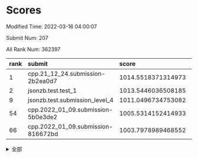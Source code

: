# Scores

Modified Time: 2022-03-16 04:00:07

Submit Num: 207

All Rank Num: 362397

| rank |               submit               |       score        |       sigma        | pk_num |
| :--- | :--------------------------------- | :----------------- | :----------------- | :----- |
| 1    | cpp.21_12_24.submission-2b2ea0d7   | 1014.5518371314973 | 0.8437319365573275 | 7005   |
| 2    | jsonzb.test.test_1                 | 1013.5446036508185 | 0.8012136492114111 | 7003   |
| 9    | jsonzb.test.submission_level_4     | 1011.0496734753082 | 0.787413839055905  | 7003   |
| 54   | cpp.2022_01_09.submission-5b0e3de2 | 1005.5314152414933 | 0.7181934124759658 | 7004   |
| 66   | cpp.2022_01_09.submission-816672bd | 1003.7978989468552 | 0.7261959676707985 | 7000   |


<details>
<summary>全部</summary>

| rank |                 submit                 |       score        |       sigma        | pk_num |
| :--- | :------------------------------------- | :----------------- | :----------------- | :----- |
| 1    | cpp.21_12_24.submission-2b2ea0d7       | 1014.5518371314973 | 0.8437319365573275 | 7005   |
| 2    | jsonzb.test.test_1                     | 1013.5446036508185 | 0.8012136492114111 | 7003   |
| 3    | gobigger.level_3.submission_level_3_42 | 1012.0313759624786 | 0.7743120043035674 | 7002   |
| 4    | gobigger.level_3.submission_level_3_18 | 1011.5524640412624 | 0.782419042186506  | 7002   |
| 5    | gobigger.level_3.submission_level_3_7  | 1011.5422755810182 | 0.7863476230018145 | 7003   |
| 6    | gobigger.level_3.submission_level_3_38 | 1011.1646894533012 | 0.7540155706886663 | 7000   |
| 7    | gobigger.level_3.submission_level_3_19 | 1011.1300423838779 | 0.7685032257480086 | 7005   |
| 8    | gobigger.level_3.submission_level_3_16 | 1011.1279302704208 | 0.7702111160481916 | 7002   |
| 9    | jsonzb.test.submission_level_4         | 1011.0496734753082 | 0.787413839055905  | 7003   |
| 10   | gobigger.level_3.submission_level_3_25 | 1010.9959660931721 | 0.7498648563837964 | 7006   |
| 11   | gobigger.level_3.submission_level_3_33 | 1010.8431762759539 | 0.7682939166664663 | 7004   |
| 12   | gobigger.level_3.submission_level_3_23 | 1010.8338628093697 | 0.7614142997971698 | 7005   |
| 13   | gobigger.level_3.submission_level_3_5  | 1010.7527081286772 | 0.7719785619904426 | 6998   |
| 14   | gobigger.level_3.submission_level_3_31 | 1010.6409133286095 | 0.7593711601005395 | 7003   |
| 15   | gobigger.level_3.submission_level_3_37 | 1010.6352178710241 | 0.7529730260444091 | 7006   |
| 16   | gobigger.level_3.submission_level_3_6  | 1010.6293672100971 | 0.7671276700399969 | 7004   |
| 17   | gobigger.level_3.submission_level_3_47 | 1010.5800452594729 | 0.7626988370015818 | 7002   |
| 18   | gobigger.level_3.submission_level_3_10 | 1010.4534291669037 | 0.753929289566041  | 7007   |
| 19   | gobigger.level_3.submission_level_3_20 | 1010.4028472183772 | 0.7568318522016053 | 7005   |
| 20   | gobigger.level_3.submission_level_3_12 | 1010.3679531629687 | 0.7762254263659499 | 7007   |
| 21   | gobigger.level_3.submission_level_3_45 | 1010.360802575548  | 0.7554499712484533 | 7004   |
| 22   | gobigger.level_3.submission_level_3_44 | 1010.2743655855375 | 0.7502010198076818 | 7004   |
| 23   | gobigger.level_3.submission_level_3_36 | 1010.1962572884066 | 0.7686512954094109 | 7007   |
| 24   | gobigger.level_3.submission_level_3_13 | 1010.1668675585956 | 0.7459800656503421 | 7005   |
| 25   | gobigger.level_3.submission_level_3_15 | 1010.1542007148221 | 0.754913750548838  | 6999   |
| 26   | gobigger.level_3.submission_level_3_4  | 1010.0884045643251 | 0.7569439567896864 | 7006   |
| 27   | gobigger.level_3.submission_level_3_27 | 1010.0447876946711 | 0.7657008475877132 | 7005   |
| 28   | gobigger.level_3.submission_level_3_22 | 1010.0082245620778 | 0.7611236529071075 | 7006   |
| 29   | gobigger.level_3.submission_level_3_8  | 1009.9793940523653 | 0.7740146737244983 | 7002   |
| 30   | gobigger.level_3.submission_level_3_34 | 1009.9548009338266 | 0.7448987971584512 | 7002   |
| 31   | gobigger.level_3.submission_level_3_2  | 1009.9304734174573 | 0.760538344232132  | 7006   |
| 32   | gobigger.level_3.submission_level_3_40 | 1009.897155762682  | 0.7407299464070842 | 7003   |
| 33   | gobigger.level_3.submission_level_3_3  | 1009.8871568172227 | 0.7708335200085845 | 7005   |
| 34   | gobigger.level_3.submission_level_3_1  | 1009.8811485112358 | 0.7627488408117911 | 7004   |
| 35   | gobigger.level_3.submission_level_3_39 | 1009.8598895907619 | 0.7682074557085856 | 7005   |
| 36   | gobigger.level_3.submission_level_3_48 | 1009.8211090532598 | 0.754357101499145  | 6998   |
| 37   | gobigger.level_3.submission_level_3_9  | 1009.7709848096968 | 0.7623166307821473 | 7005   |
| 38   | gobigger.level_3.submission_level_3_46 | 1009.7203883035662 | 0.7565553904545014 | 7005   |
| 39   | gobigger.level_3.submission_level_3_28 | 1009.6992321911569 | 0.7498105907098183 | 7000   |
| 40   | gobigger.level_3.submission_level_3_30 | 1009.6048581907935 | 0.7482263665876878 | 7006   |
| 41   | gobigger.level_3.submission_level_3_17 | 1009.5453104549878 | 0.7700969219003247 | 6998   |
| 42   | gobigger.level_3.submission_level_3_32 | 1009.5384468473118 | 0.7358070290990297 | 7007   |
| 43   | gobigger.level_3.submission_level_3_41 | 1009.525531018207  | 0.7605132233223793 | 7000   |
| 44   | gobigger.level_3.submission_level_3_14 | 1009.4865964255046 | 0.7658133358907044 | 7002   |
| 45   | gobigger.level_3.submission_level_3_26 | 1009.4281964152049 | 0.7713919076200297 | 7005   |
| 46   | gobigger.level_3.submission_level_3_29 | 1009.4048815692978 | 0.7592515066388572 | 7003   |
| 47   | gobigger.level_3.submission_level_3_35 | 1009.2998446385207 | 0.7689281597825137 | 7003   |
| 48   | gobigger.level_3.submission_level_3_21 | 1009.2379681375264 | 0.7247940774163402 | 7004   |
| 49   | gobigger.level_3.submission_level_3_24 | 1009.0241822794576 | 0.7345271422402732 | 6999   |
| 50   | gobigger.level_3.submission_level_3_43 | 1009.0111511216821 | 0.7453201285005047 | 7002   |
| 51   | gobigger.level_3.submission_level_3_11 | 1008.9154546680783 | 0.7440882857396743 | 7006   |
| 52   | gobigger.level_3.submission_level_3_49 | 1008.8370106037613 | 0.7490787423964669 | 7001   |
| 53   | gobigger.level_3.submission_level_3_0  | 1008.6499113653387 | 0.7376858049870753 | 7002   |
| 54   | cpp.2022_01_09.submission-5b0e3de2     | 1005.5314152414933 | 0.7181934124759658 | 7004   |
| 55   | gobigger.level_1.submission_level_1_43 | 1005.3763875215358 | 0.714151088904512  | 6998   |
| 56   | gobigger.level_1.submission_level_1_29 | 1004.6452499524305 | 0.716256977760134  | 7005   |
| 57   | gobigger.level_1.submission_level_1_23 | 1004.6327555504363 | 0.7162771945109124 | 7009   |
| 58   | gobigger.level_1.submission_level_1_38 | 1004.5092398192488 | 0.7258409793295525 | 7003   |
| 59   | gobigger.level_1.submission_level_1_12 | 1004.4668043093665 | 0.7151655072293606 | 7002   |
| 60   | gobigger.level_1.submission_level_1_44 | 1004.4648598047355 | 0.7186480785972107 | 7003   |
| 61   | gobigger.level_1.submission_level_1_16 | 1004.4367977110261 | 0.7181012904229284 | 7008   |
| 62   | gobigger.level_1.submission_level_1_41 | 1004.2899433341411 | 0.7117598878755995 | 7004   |
| 63   | gobigger.level_1.submission_level_1_26 | 1004.2434685969873 | 0.7213231830666509 | 7001   |
| 64   | gobigger.level_1.submission_level_1_42 | 1004.0785998367987 | 0.7358187978822192 | 6996   |
| 65   | gobigger.level_1.submission_level_1_13 | 1003.9725764341017 | 0.731982700087033  | 7006   |
| 66   | cpp.2022_01_09.submission-816672bd     | 1003.7978989468552 | 0.7261959676707985 | 7000   |
| 67   | gobigger.level_1.submission_level_1_18 | 1003.7516609676927 | 0.7133750433487097 | 6997   |
| 68   | gobigger.level_1.submission_level_1_32 | 1003.6986451232841 | 0.7284919958442296 | 7002   |
| 69   | gobigger.level_1.submission_level_1_14 | 1003.6634118321671 | 0.7334821304325218 | 7006   |
| 70   | gobigger.level_1.submission_level_1_34 | 1003.6604911147568 | 0.7107118887782882 | 6998   |
| 71   | gobigger.level_1.submission_level_1_39 | 1003.6136309508529 | 0.7254869831611823 | 7002   |
| 72   | gobigger.level_1.submission_level_1_9  | 1003.4817228707965 | 0.7092086418698774 | 7005   |
| 73   | gobigger.level_1.submission_level_1_48 | 1003.4501751772402 | 0.705741783632228  | 7005   |
| 74   | gobigger.level_1.submission_level_1_33 | 1003.4247930753553 | 0.7166585405550888 | 7003   |
| 75   | gobigger.level_1.submission_level_1_25 | 1003.4102779449447 | 0.7249562485024492 | 7007   |
| 76   | gobigger.level_1.submission_level_1_22 | 1003.3798409993202 | 0.7106816421929905 | 7006   |
| 77   | gobigger.level_1.submission_level_1_2  | 1003.3778188478359 | 0.7184472302720903 | 7003   |
| 78   | gobigger.level_1.submission_level_1_4  | 1003.3399368552676 | 0.7141765323156891 | 7002   |
| 79   | gobigger.level_1.submission_level_1_7  | 1003.2858783858129 | 0.7294267532692824 | 6998   |
| 80   | gobigger.level_1.submission_level_1_8  | 1003.2846213391043 | 0.7166334900496153 | 7003   |
| 81   | gobigger.level_1.submission_level_1_6  | 1003.1951607032036 | 0.7252579762221251 | 7006   |
| 82   | gobigger.level_1.submission_level_1_40 | 1003.1883917187595 | 0.7121680036464281 | 7002   |
| 83   | gobigger.level_1.submission_level_1_1  | 1003.1431325744511 | 0.7213025657784233 | 7005   |
| 84   | gobigger.level_1.submission_level_1_46 | 1003.0949967195022 | 0.7215608440973965 | 7002   |
| 85   | gobigger.level_1.submission_level_1_49 | 1003.0922704791068 | 0.7056684474001519 | 7002   |
| 86   | gobigger.level_1.submission_level_1_19 | 1003.0863158862047 | 0.7316331806781892 | 7001   |
| 87   | gobigger.level_1.submission_level_1_17 | 1003.0083923630224 | 0.7204822746956508 | 7004   |
| 88   | gobigger.level_1.submission_level_1_45 | 1002.975944677148  | 0.708397688858253  | 7001   |
| 89   | gobigger.level_1.submission_level_1_11 | 1002.9541402787896 | 0.7090573483334655 | 7002   |
| 90   | gobigger.level_1.submission_level_1_35 | 1002.9394179286342 | 0.7063629815588969 | 7003   |
| 91   | gobigger.level_1.submission_level_1_15 | 1002.8310870047701 | 0.7198336753559887 | 7002   |
| 92   | gobigger.level_1.submission_level_1_3  | 1002.830685519275  | 0.726597896119932  | 7002   |
| 93   | gobigger.level_1.submission_level_1_10 | 1002.8006379033619 | 0.7190187351611727 | 7003   |
| 94   | gobigger.level_1.submission_level_1_20 | 1002.782177936551  | 0.712553421581993  | 7001   |
| 95   | gobigger.level_1.submission_level_1_30 | 1002.7084907225014 | 0.7119769002371931 | 6997   |
| 96   | gobigger.level_1.submission_level_1_31 | 1002.7025322918471 | 0.7172601558147057 | 6998   |
| 97   | gobigger.level_1.submission_level_1_28 | 1002.6174509965372 | 0.7198804577334093 | 7003   |
| 98   | gobigger.level_1.submission_level_1_24 | 1002.5940453101266 | 0.712728942940194  | 7009   |
| 99   | gobigger.level_1.submission_level_1_36 | 1002.5161070851015 | 0.7225765041919863 | 7002   |
| 100  | gobigger.level_1.submission_level_1_47 | 1002.4580744889765 | 0.7159490473723477 | 7000   |
| 101  | gobigger.level_1.submission_level_1_27 | 1002.4252367785025 | 0.7246029884251631 | 7004   |
| 102  | gobigger.level_1.submission_level_1_37 | 1002.1564243327956 | 0.719166597599891  | 7000   |
| 103  | gobigger.level_1.submission_level_1_0  | 1002.1544254481768 | 0.7144087363472148 | 7003   |
| 104  | gobigger.level_1.submission_level_1_21 | 1002.0626419255734 | 0.7242786022931657 | 7003   |
| 105  | gobigger.level_1.submission_level_1_5  | 1002.0622905895558 | 0.717116937940055  | 7000   |
| 106  | gobigger.random.submission_random_27   | 997.8003520293854  | 0.6998144658071137 | 7001   |
| 107  | gobigger.random.submission_random_31   | 997.2040086103921  | 0.6969274274372853 | 7004   |
| 108  | gobigger.random.submission_random_4    | 997.0216899270587  | 0.7132842687889216 | 7003   |
| 109  | gobigger.random.submission_random_38   | 996.8178457290273  | 0.7162194286443642 | 7003   |
| 110  | gobigger.random.submission_random_23   | 996.7315899005114  | 0.709865566636771  | 6998   |
| 111  | gobigger.random.submission_random_25   | 996.6779000502763  | 0.7049570798410809 | 7003   |
| 112  | gobigger.random.submission_random_36   | 996.6133450909224  | 0.7091716044697627 | 7005   |
| 113  | gobigger.random.submission_random_8    | 996.594235336827   | 0.7136079858792532 | 7007   |
| 114  | gobigger.random.submission_random_32   | 996.5937041195292  | 0.7228670830312578 | 7003   |
| 115  | gobigger.random.submission_random_47   | 996.5876777393357  | 0.7218868490837123 | 7006   |
| 116  | gobigger.random.submission_random_2    | 996.5697695316642  | 0.714984676740858  | 6998   |
| 117  | gobigger.random.submission_random_16   | 996.380692022955   | 0.6988249328068299 | 7001   |
| 118  | gobigger.random.submission_random_29   | 996.332779420906   | 0.7173587829558552 | 6999   |
| 119  | gobigger.random.submission_random_0    | 996.2097214941887  | 0.7074467251929591 | 7006   |
| 120  | gobigger.random.submission_random_39   | 996.2014398135524  | 0.7148961104958454 | 7001   |
| 121  | gobigger.random.submission_random_10   | 996.1858399184763  | 0.713893202583114  | 6998   |
| 122  | gobigger.random.submission_random_26   | 996.1624887108509  | 0.7146605162216003 | 7004   |
| 123  | gobigger.random.submission_random_49   | 996.1617174681938  | 0.711239059461434  | 7002   |
| 124  | gobigger.random.submission_random_33   | 996.1382616927802  | 0.7129226443528914 | 7006   |
| 125  | gobigger.random.submission_random_41   | 996.1311582332729  | 0.7093240779835142 | 6999   |
| 126  | gobigger.random.submission_random_9    | 996.1078186426262  | 0.7052732345230223 | 7001   |
| 127  | gobigger.random.submission_random_43   | 996.0894447866978  | 0.710205788478661  | 7004   |
| 128  | gobigger.random.submission_random_40   | 996.0785210438798  | 0.7030835914559965 | 7007   |
| 129  | gobigger.random.submission_random_14   | 995.9856035370765  | 0.7002352755231195 | 7005   |
| 130  | gobigger.random.submission_random_24   | 995.97147122015    | 0.7073621217262065 | 7005   |
| 131  | gobigger.random.submission_random_1    | 995.8987494534979  | 0.7077921899084891 | 7003   |
| 132  | gobigger.random.submission_random_37   | 995.8921858816531  | 0.7156156199073642 | 7007   |
| 133  | gobigger.random.submission_random_44   | 995.8634698470205  | 0.7143246309922888 | 7006   |
| 134  | gobigger.random.submission_random_20   | 995.7970326288098  | 0.7098055940541119 | 7003   |
| 135  | gobigger.random.submission_random_6    | 995.7651555236586  | 0.7134466388910427 | 7004   |
| 136  | gobigger.random.submission_random_48   | 995.7185878898217  | 0.7105720975457888 | 7002   |
| 137  | gobigger.random.submission_random_46   | 995.7111545797766  | 0.7205120313546902 | 7003   |
| 138  | gobigger.random.submission_random_45   | 995.7102789567847  | 0.708246059102628  | 7001   |
| 139  | gobigger.random.submission_random_17   | 995.6716483306162  | 0.7166753718039138 | 6997   |
| 140  | gobigger.random.submission_random_15   | 995.6402927144422  | 0.7182608847364375 | 7004   |
| 141  | gobigger.random.submission_random_3    | 995.5859362766648  | 0.7162462794495693 | 7003   |
| 142  | gobigger.random.submission_random_42   | 995.5092497971935  | 0.7216792357226346 | 7003   |
| 143  | gobigger.random.submission_random_21   | 995.4974942632664  | 0.7166165210826521 | 6999   |
| 144  | gobigger.random.submission_random_22   | 995.4750580609535  | 0.7040324270265923 | 7000   |
| 145  | gobigger.random.submission_random_19   | 995.4352788805539  | 0.7184308415950731 | 7002   |
| 146  | gobigger.random.submission_random_34   | 995.4165449514854  | 0.6903191899080886 | 7002   |
| 147  | gobigger.random.submission_random_30   | 995.3901116393707  | 0.7290906111896834 | 7008   |
| 148  | gobigger.random.submission_random_18   | 995.3876749908276  | 0.7053615465747493 | 7007   |
| 149  | gobigger.random.submission_random_13   | 995.3220994216327  | 0.7257941273065667 | 7002   |
| 150  | gobigger.random.submission_random_11   | 995.2999278551114  | 0.7114273487461001 | 7005   |
| 151  | gobigger.random.submission_random_12   | 995.176378784486   | 0.7072808363702004 | 7008   |
| 152  | gobigger.random.submission_random_28   | 995.1517596401212  | 0.7013440586777503 | 7004   |
| 153  | gobigger.random.submission_random_7    | 995.0216253084598  | 0.7194068358019137 | 7006   |
| 154  | gobigger.random.submission_random_5    | 995.0048504423319  | 0.7084729079395624 | 7004   |
| 155  | gobigger.random.submission_random_35   | 994.9766931295583  | 0.7204088459484295 | 7004   |
| 156  | gobigger.level_2.submission_level_2_29 | 994.0983936030805  | 0.7371336988288267 | 7003   |
| 157  | gobigger.level_2.submission_level_2_14 | 993.7731127143749  | 0.7576172917600149 | 6999   |
| 158  | gobigger.level_2.submission_level_2_8  | 993.5161200203364  | 0.7330692355233395 | 6998   |
| 159  | gobigger.level_2.submission_level_2_33 | 993.2636209442564  | 0.7301374223285824 | 6999   |
| 160  | gobigger.level_2.submission_level_2_28 | 993.047090718821   | 0.7519020128249185 | 7000   |
| 161  | gobigger.level_2.submission_level_2_46 | 992.9550194196728  | 0.7398772186927046 | 7006   |
| 162  | gobigger.level_2.submission_level_2_41 | 992.9522330827625  | 0.7402276222588242 | 7002   |
| 163  | gobigger.level_2.submission_level_2_24 | 992.8253256995444  | 0.7343382715392133 | 6995   |
| 164  | gobigger.level_2.submission_level_2_11 | 992.7923194367547  | 0.743457466693771  | 6999   |
| 165  | gobigger.level_2.submission_level_2_45 | 992.6329894954658  | 0.7685948551243048 | 7008   |
| 166  | gobigger.level_2.submission_level_2_13 | 992.5971931014558  | 0.7343296261635929 | 7005   |
| 167  | gobigger.level_2.submission_level_2_15 | 992.509347693856   | 0.7216861114974017 | 7005   |
| 168  | gobigger.level_2.submission_level_2_6  | 992.4844094425309  | 0.7137213777000384 | 6999   |
| 169  | gobigger.level_2.submission_level_2_43 | 992.4734842828908  | 0.7299076349208751 | 7007   |
| 170  | gobigger.level_2.submission_level_2_48 | 992.4514969878844  | 0.751431142939905  | 7002   |
| 171  | gobigger.level_2.submission_level_2_7  | 992.3646925665016  | 0.755593224117541  | 7002   |
| 172  | gobigger.level_2.submission_level_2_30 | 992.3586525740582  | 0.7551871822908901 | 7001   |
| 173  | gobigger.level_2.submission_level_2_49 | 992.3476000002493  | 0.7471300810659202 | 7003   |
| 174  | gobigger.level_2.submission_level_2_20 | 992.3316904363406  | 0.7440375938020256 | 6997   |
| 175  | gobigger.level_2.submission_level_2_18 | 992.2928105780804  | 0.7408736266231486 | 6998   |
| 176  | gobigger.level_2.submission_level_2_16 | 992.2605853759123  | 0.7476799014629772 | 7007   |
| 177  | gobigger.level_2.submission_level_2_4  | 992.245964635152   | 0.7505671845853402 | 7002   |
| 178  | gobigger.level_2.submission_level_2_3  | 992.1971083872629  | 0.7508877640872884 | 7007   |
| 179  | gobigger.level_2.submission_level_2_12 | 992.125192415179   | 0.7513449321449481 | 7002   |
| 180  | gobigger.level_2.submission_level_2_27 | 992.0688018782754  | 0.746254845753711  | 7003   |
| 181  | gobigger.level_2.submission_level_2_39 | 991.9138584129474  | 0.7568353151100423 | 7007   |
| 182  | gobigger.level_2.submission_level_2_35 | 991.8713678909035  | 0.7486669719816709 | 7003   |
| 183  | gobigger.level_2.submission_level_2_2  | 991.7891020262006  | 0.7479454257323608 | 7007   |
| 184  | gobigger.level_2.submission_level_2_25 | 991.7480759274952  | 0.7418053543423542 | 7005   |
| 185  | gobigger.level_2.submission_level_2_23 | 991.7364818455972  | 0.7571472673432823 | 7003   |
| 186  | gobigger.level_2.submission_level_2_1  | 991.6919338700143  | 0.7594000690312087 | 7004   |
| 187  | gobigger.level_2.submission_level_2_31 | 991.6775236327718  | 0.7408875840772436 | 7004   |
| 188  | gobigger.level_2.submission_level_2_17 | 991.662423709561   | 0.7461343197465846 | 7004   |
| 189  | gobigger.level_2.submission_level_2_44 | 991.608342877524   | 0.7658608369141257 | 7001   |
| 190  | gobigger.level_2.submission_level_2_21 | 991.5588442911603  | 0.7588565393821295 | 7002   |
| 191  | gobigger.level_2.submission_level_2_38 | 991.3496409250615  | 0.7667773571048894 | 7008   |
| 192  | gobigger.level_2.submission_level_2_36 | 991.3427760029282  | 0.7608224462985966 | 7000   |
| 193  | gobigger.level_2.submission_level_2_42 | 991.2575339935916  | 0.7357892675925409 | 7002   |
| 194  | gobigger.level_2.submission_level_2_19 | 991.2096825103189  | 0.7506746616531801 | 7004   |
| 195  | gobigger.level_2.submission_level_2_34 | 991.1049176146772  | 0.7622062201647567 | 7004   |
| 196  | gobigger.level_2.submission_level_2_40 | 991.0752029167935  | 0.7338649788111103 | 7003   |
| 197  | gobigger.level_2.submission_level_2_9  | 991.0585386391818  | 0.7501257093843737 | 7002   |
| 198  | gobigger.level_2.submission_level_2_10 | 991.045767562928   | 0.7531012196299891 | 6998   |
| 199  | gobigger.level_2.submission_level_2_0  | 991.0211109034965  | 0.7581682499635817 | 6994   |
| 200  | gobigger.level_2.submission_level_2_26 | 990.9515294565421  | 0.7619886002581618 | 7000   |
| 201  | gobigger.level_2.submission_level_2_5  | 990.8750086396565  | 0.7632313215572495 | 7004   |
| 202  | gobigger.level_2.submission_level_2_32 | 990.7222289540315  | 0.7752978089434622 | 7005   |
| 203  | gobigger.level_2.submission_level_2_22 | 990.6081966562624  | 0.753936814528749  | 7005   |
| 204  | gobigger.level_2.submission_level_2_37 | 990.4797342551759  | 0.7788669964601714 | 7006   |
| 205  | gobigger.level_2.submission_level_2_47 | 990.3716740999016  | 0.7616076825619659 | 7007   |
| 206  | gobigger.none.submission_none_0        | 980.0941116951558  | 1.1386641627652183 | 6995   |
| 207  | gobigger.none.submission_none_1        | 974.2663897110401  | 1.648842768396288  | 6997   |

</details>